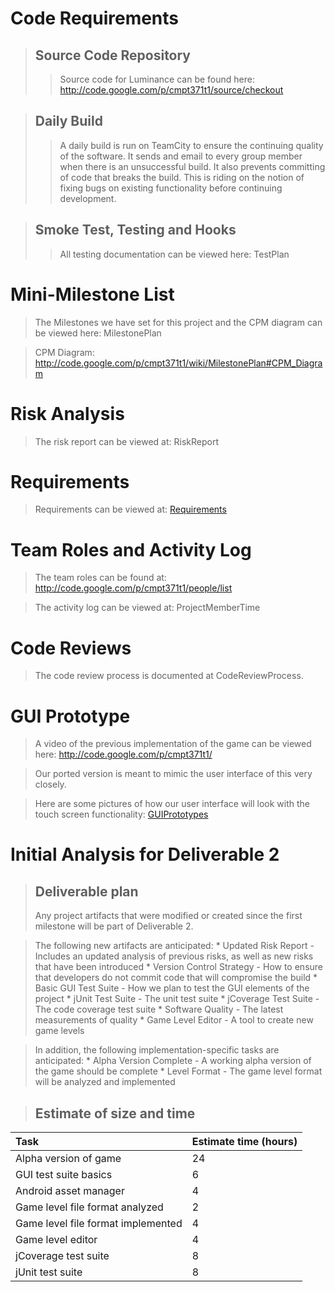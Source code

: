 

# Code Requirements #
> ## Source Code Repository ##
> > Source code for Luminance can be found here:
> > http://code.google.com/p/cmpt371t1/source/checkout

> ## Daily Build ##
> > A daily build is run on TeamCity to ensure the continuing quality of the software.  It sends and email to every group member when there is an unsuccessful build.  It also prevents committing of code that breaks the build.  This is riding on the notion of fixing bugs on existing functionality before continuing development.

> ## Smoke Test, Testing and Hooks ##
> > All testing documentation can be viewed here: TestPlan

# Mini-Milestone List #

> The Milestones we have set for this project and the CPM diagram can be viewed here:  MilestonePlan

> CPM Diagram: http://code.google.com/p/cmpt371t1/wiki/MilestonePlan#CPM_Diagram

# Risk Analysis #
> The risk report can be viewed at: RiskReport

# Requirements #
> Requirements can be viewed at: [Requirements](Requirements.md)

# Team Roles and Activity Log #
> The team roles can be found at: http://code.google.com/p/cmpt371t1/people/list

> The activity log can be viewed at: ProjectMemberTime

# Code Reviews #
> The code review process is documented at CodeReviewProcess.

# GUI Prototype #
> A video of the previous implementation of the game can be viewed here: http://code.google.com/p/cmpt371t1/

> Our ported version is meant to mimic the user interface of this very closely.

> Here are some pictures of how our user interface will look with the touch screen functionality: [GUIPrototypes](GUIPrototypes.md)

# Initial Analysis for Deliverable 2 #
> ## Deliverable plan ##
> Any project artifacts that were modified or created since the first milestone will be part of Deliverable 2.

> The following new artifacts are anticipated:
    * Updated Risk Report - Includes an updated analysis of previous risks, as well as new risks that have been introduced
    * Version Control Strategy - How to ensure that developers do not commit code that will compromise the build
    * Basic GUI Test Suite - How we plan to test the GUI elements of the project
    * jUnit Test Suite - The unit test suite
    * jCoverage Test Suite - The code coverage test suite
    * Software Quality - The latest measurements of quality
    * Game Level Editor - A tool to create new game levels

> In addition, the following implementation-specific tasks are anticipated:
    * Alpha Version Complete - A working alpha version of the game should be complete
    * Level Format - The game level format will be analyzed and implemented


> ## Estimate of size and time ##
| **Task** | **Estimate time (hours)** |
|:---------|:--------------------------|
| Alpha version of game | 24 |
| GUI test suite basics | 6 |
| Android asset manager | 4 |
| Game level file format analyzed | 2 |
| Game level file format implemented | 4 |
| Game level editor | 4 |
| jCoverage test suite | 8 |
| jUnit test suite | 8 |